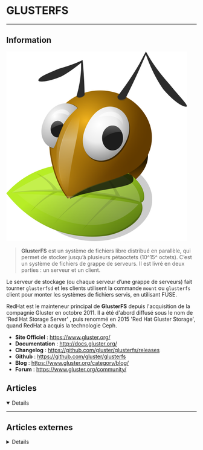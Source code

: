# GLUSTERFS
---

## <i class="fa-solid fa-hashtag"></i> Information

![Logo](../../_media/apps/glusterfs/gluster-ant_logo.png ':size=250 :no-zoom')


> <i class="fa-solid fa-quote-left"></i> **GlusterFS** est un système de fichiers libre distribué en parallèle, qui permet de stocker jusqu’à plusieurs pétaoctets (10^15^ octets). C’est un système de fichiers de grappe de serveurs. Il est livré en deux parties : un serveur et un client.

Le serveur de stockage (ou chaque serveur d’une grappe de serveurs) fait tourner `glusterfsd` et les clients utilisent la commande `mount` ou `glusterfs` client pour monter les systèmes de fichiers servis, en utilisant FUSE.

RedHat est le mainteneur principal de **GlusterFS** depuis l'acquisition de la compagnie Gluster en octobre 2011. Il a été d'abord diffusé sous le nom de 'Red Hat Storage Server' , puis renommé en 2015 'Red Hat Gluster Storage', quand RedHat a acquis la technologie Ceph. <i class="fa-solid fa-quote-left fa-rotate-180"></i>


- <i class="fa-solid fa-globe"></i> **Site Officiel** : https://www.gluster.org/
- <i class="fa-solid fa-book"></i> **Documentation** : http://docs.gluster.org/
- <i class="fa-solid fa-file-circle-question"></i> **Changelog** : https://github.com/gluster/glusterfs/releases
- <i class="fa-brands fa-github"></i> **Github** : https://github.com/gluster/glusterfs
- <i class="fab fa-blogger-b"></i> **Blog** : https://www.gluster.org/category/blog/
- <i class="fas fa-comments"></i> **Forum** : https://www.gluster.org/community/



## <i class="fa-regular fa-newspaper"></i> Articles

<details open>

</details>

---

## <i class="fa-solid fa-glasses"></i> Articles externes

<details>

- [[Projet] GlusterFS – Ajout et gestion des clients](https://www.guillaume-leduc.fr/glusterfs-ajout-et-gestion-des-clients.html)
- [[Projet] Le stockage distribué avec GlusterFS](https://www.guillaume-leduc.fr/le-stockage-distribue-avec-glusterfs.html)
- [Comment créer un pool de stockage redondant en utilisant GlusterFS sur Ubuntu 20.04](https://www.digitalocean.com/community/tutorials/how-to-create-a-redundant-storage-pool-using-glusterfs-on-ubuntu-20-04-fr)
- [How To Create a Redundant Storage Pool Using GlusterFS on Ubuntu 18.04](https://www.digitalocean.com/community/tutorials/how-to-create-a-redundant-storage-pool-using-glusterfs-on-ubuntu-18-04)
- [How To Create a Redundant Storage Pool Using GlusterFS on Ubuntu 20.04](https://www.digitalocean.com/community/tutorials/how-to-create-a-redundant-storage-pool-using-glusterfs-on-ubuntu-20-04)
- [Retrouver des fichiers supprimés sur une brick Gluster](https://blog.zwindler.fr/2017/08/16/recuperer-des-fichiers-sur-brick-gluster/)

</details>

